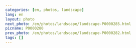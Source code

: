 ```yaml
---
categories: [en, photos, landscape]
lang: en
layout: photo
next_photo: /en/photos/landscape/landscape-P0000285.html
picname: P0000280
prev_photo: /en/photos/landscape/landscape-P0000282.html
tags: []
---
```


